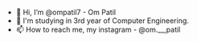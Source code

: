 - 👋 Hi, I’m @ompatil7 - Om Patil
- 👀 I'm studying in 3rd year of Computer Engineering.
- 📫 How to reach me, my instagram - @om.__,patil

<!---
ompatil7/ompatil7 is a ✨ special ✨ repository because its `README.md` (this file) appears on your GitHub profile.
You can click the Preview link to take a look at your changes.
--->
